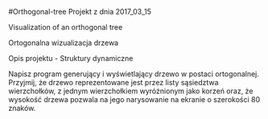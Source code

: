#Orthogonal-tree
Projekt z dnia 2017_03_15

Visualization of an orthogonal tree

Ortogonalna wizualizacja drzewa

Opis projektu - Struktury dynamiczne

Napisz program generujący i wyświetlający drzewo w postaci ortogonalnej. Przyjmij, że drzewo reprezentowane jest przez listy sąsiedztwa wierzchołków, z jednym wierzchołkiem wyróżnionym jako korzeń oraz, że wysokość drzewa pozwala na jego narysowanie na ekranie o szerokości 80 znaków.
